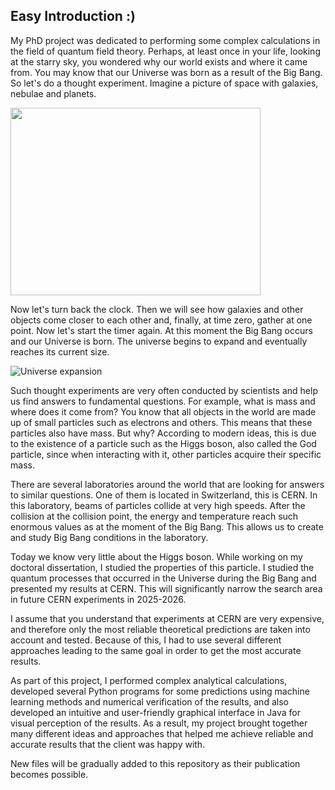 ## Easy Introduction :)

My PhD project was dedicated to performing some complex calculations in the field of quantum field theory. Perhaps, at least once in your life, looking at the starry sky, you wondered why our world exists and where it came from. You may know that our Universe was born as a result of the Big Bang. So let's do a thought experiment. Imagine a picture of space with galaxies, nebulae and planets.

<img src="[https://example.com/image.png](https://github.com/korneevdi/Quantum_Radiative_Corrections_-Python-/blob/main/Pictures/Universe.png)" width="400" height="300">

Now let's turn back the clock. Then we will see how galaxies and other objects come closer to each other and, finally, at time zero, gather at one point. Now let's start the timer again. At this moment the Big Bang occurs and our Universe is born. The universe begins to expand and eventually reaches its current size.

![Universe expansion](https://github.com/korneevdi/Quantum_Radiative_Corrections_-Python-/blob/main/Pictures/Big_Bang.png)

Such thought experiments are very often conducted by scientists and help us find answers to fundamental questions. For example, what is mass and where does it come from? You know that all objects in the world are made up of small particles such as electrons and others. This means that these particles also have mass. But why? According to modern ideas, this is due to the existence of a particle such as the Higgs boson, also called the God particle, since when interacting with it, other particles acquire their specific mass.

There are several laboratories around the world that are looking for answers to similar questions. One of them is located in Switzerland, this is CERN. In this laboratory, beams of particles collide at very high speeds. After the collision at the collision point, the energy and temperature reach such enormous values as at the moment of the Big Bang. This allows us to create and study Big Bang conditions in the laboratory.

Today we know very little about the Higgs boson. While working on my doctoral dissertation, I studied the properties of this particle. I studied the quantum processes that occurred in the Universe during the Big Bang and presented my results at CERN. This will significantly narrow the search area in future CERN experiments in 2025-2026.

I assume that you understand that experiments at CERN are very expensive, and therefore only the most reliable theoretical predictions are taken into account and tested. Because of this, I had to use several different approaches leading to the same goal in order to get the most accurate results.

As part of this project, I performed complex analytical calculations, developed several Python programs for some predictions using machine learning methods and numerical verification of the results, and also developed an intuitive and user-friendly graphical interface in Java for visual perception of the results. As a result, my project brought together many different ideas and approaches that helped me achieve reliable and accurate results that the client was happy with.

New files will be gradually added to this repository as their publication becomes possible.
